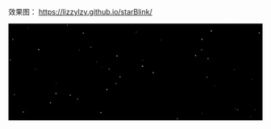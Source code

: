 效果图： https://lizzylzy.github.io/starBlink/

![image](https://github.com/Lizzylzy/starBlink/blob/master/demo.png)
